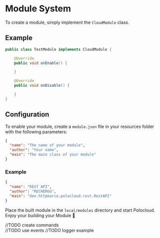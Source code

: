 # Module System

To create a module, simply implement the `CloudModule` class.

## Example
```java
public class TestModule implements CloudModule {

    @Override
    public void onEnable() {

    }

    @Override
    public void onDisable() {

    }
}
```

## Configuration
To enable your module, create a `module.json` file in your resources folder with the following parameters:
```json
{
  "name": "The name of your module",
  "author": "Your name",
  "main": "The main class of your module"
}
```

### Example

```json
{
  "name": "REST API",
  "author": "RECHERGG",
  "main": "dev.httpmarco.polocloud.rest.RestAPI"
}
```

Place the built module in the `local/modules` directory and start Polocloud.<br>
Enjoy your building your Module 🤩

//TODO create commands<br>
//TODO use events
//TODO logger example
